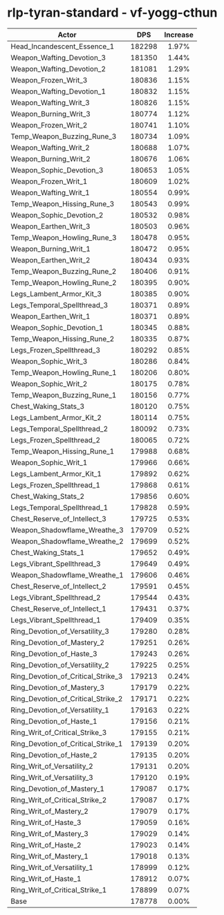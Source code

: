 # rlp-tyran-standard - vf-yogg-cthun
| Actor | DPS | Increase |
|---|:---:|:---:|
|Head_Incandescent_Essence_1|182298|1.97%|
|Weapon_Wafting_Devotion_3|181350|1.44%|
|Weapon_Wafting_Devotion_2|181081|1.29%|
|Weapon_Frozen_Writ_3|180836|1.15%|
|Weapon_Wafting_Devotion_1|180832|1.15%|
|Weapon_Wafting_Writ_3|180826|1.15%|
|Weapon_Burning_Writ_3|180774|1.12%|
|Weapon_Frozen_Writ_2|180741|1.10%|
|Temp_Weapon_Buzzing_Rune_3|180734|1.09%|
|Weapon_Wafting_Writ_2|180688|1.07%|
|Weapon_Burning_Writ_2|180676|1.06%|
|Weapon_Sophic_Devotion_3|180653|1.05%|
|Weapon_Frozen_Writ_1|180609|1.02%|
|Weapon_Wafting_Writ_1|180554|0.99%|
|Temp_Weapon_Hissing_Rune_3|180543|0.99%|
|Weapon_Sophic_Devotion_2|180532|0.98%|
|Weapon_Earthen_Writ_3|180503|0.96%|
|Temp_Weapon_Howling_Rune_3|180478|0.95%|
|Weapon_Burning_Writ_1|180472|0.95%|
|Weapon_Earthen_Writ_2|180434|0.93%|
|Temp_Weapon_Buzzing_Rune_2|180406|0.91%|
|Temp_Weapon_Howling_Rune_2|180395|0.90%|
|Legs_Lambent_Armor_Kit_3|180385|0.90%|
|Legs_Temporal_Spellthread_3|180371|0.89%|
|Weapon_Earthen_Writ_1|180371|0.89%|
|Weapon_Sophic_Devotion_1|180345|0.88%|
|Temp_Weapon_Hissing_Rune_2|180335|0.87%|
|Legs_Frozen_Spellthread_3|180292|0.85%|
|Weapon_Sophic_Writ_3|180286|0.84%|
|Temp_Weapon_Howling_Rune_1|180206|0.80%|
|Weapon_Sophic_Writ_2|180175|0.78%|
|Temp_Weapon_Buzzing_Rune_1|180156|0.77%|
|Chest_Waking_Stats_3|180120|0.75%|
|Legs_Lambent_Armor_Kit_2|180114|0.75%|
|Legs_Temporal_Spellthread_2|180092|0.73%|
|Legs_Frozen_Spellthread_2|180065|0.72%|
|Temp_Weapon_Hissing_Rune_1|179988|0.68%|
|Weapon_Sophic_Writ_1|179966|0.66%|
|Legs_Lambent_Armor_Kit_1|179892|0.62%|
|Legs_Frozen_Spellthread_1|179868|0.61%|
|Chest_Waking_Stats_2|179856|0.60%|
|Legs_Temporal_Spellthread_1|179828|0.59%|
|Chest_Reserve_of_Intellect_3|179725|0.53%|
|Weapon_Shadowflame_Wreathe_3|179709|0.52%|
|Weapon_Shadowflame_Wreathe_2|179699|0.52%|
|Chest_Waking_Stats_1|179652|0.49%|
|Legs_Vibrant_Spellthread_3|179649|0.49%|
|Weapon_Shadowflame_Wreathe_1|179606|0.46%|
|Chest_Reserve_of_Intellect_2|179591|0.45%|
|Legs_Vibrant_Spellthread_2|179544|0.43%|
|Chest_Reserve_of_Intellect_1|179431|0.37%|
|Legs_Vibrant_Spellthread_1|179409|0.35%|
|Ring_Devotion_of_Versatility_3|179280|0.28%|
|Ring_Devotion_of_Mastery_2|179251|0.26%|
|Ring_Devotion_of_Haste_3|179243|0.26%|
|Ring_Devotion_of_Versatility_2|179225|0.25%|
|Ring_Devotion_of_Critical_Strike_3|179213|0.24%|
|Ring_Devotion_of_Mastery_3|179179|0.22%|
|Ring_Devotion_of_Critical_Strike_2|179171|0.22%|
|Ring_Devotion_of_Versatility_1|179163|0.22%|
|Ring_Devotion_of_Haste_1|179156|0.21%|
|Ring_Writ_of_Critical_Strike_3|179155|0.21%|
|Ring_Devotion_of_Critical_Strike_1|179139|0.20%|
|Ring_Devotion_of_Haste_2|179135|0.20%|
|Ring_Writ_of_Versatility_2|179131|0.20%|
|Ring_Writ_of_Versatility_3|179120|0.19%|
|Ring_Devotion_of_Mastery_1|179087|0.17%|
|Ring_Writ_of_Critical_Strike_2|179087|0.17%|
|Ring_Writ_of_Mastery_2|179079|0.17%|
|Ring_Writ_of_Haste_3|179059|0.16%|
|Ring_Writ_of_Mastery_3|179029|0.14%|
|Ring_Writ_of_Haste_2|179023|0.14%|
|Ring_Writ_of_Mastery_1|179018|0.13%|
|Ring_Writ_of_Versatility_1|178999|0.12%|
|Ring_Writ_of_Haste_1|178912|0.07%|
|Ring_Writ_of_Critical_Strike_1|178899|0.07%|
|Base|178778|0.00%|
